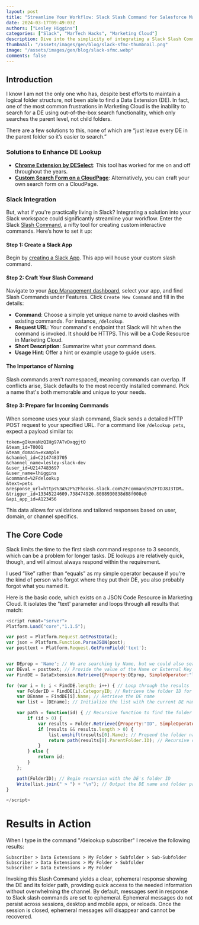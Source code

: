 ```yaml
---
layout: post
title: "Streamline Your Workflow: Slack Slash Command for Salesforce Marketing Cloud Data Extension Lookup"
date: 2024-03-17T09:49:03Z
authors: ["Lesley Higgins"]
categories: ["Slack", "MarTech Hacks", "Marketing Cloud"]
description: Dive into the simplicity of integrating a Slack Slash Command with Salesforce Marketing Cloud for quick Data Extension lookups.
thumbnail: "/assets/images/gen/blog/slack-sfmc-thumbnail.png"
image: "/assets/images/gen/blog/slack-sfmc.webp"
comments: false
---
```


## Introduction

I know I am not the only one who has, despite best efforts to maintain a logical folder structure, not been able to find a Data Extension (DE). In fact, one of the most common frustrations in Marketing Cloud is the inability to search for a DE using out-of-the-box search functionality, which only searches the parent level, not child folders.

There are a few solutions to this, none of which are “just leave every DE in the parent folder so it’s easier to search.”

### Solutions to Enhance DE Lookup

- [**Chrome Extension by DESelect**](https://chromewebstore.google.com/detail/deselect-search-in-salesf/ekppadhnhmemajkdbkohalhoncnfhmbm?pli=1): This tool has worked for me on and off throughout the years. 
- [**Custom Search Form on a CloudPage**](https://sfmarketing.cloud/2019/10/14/find-a-data-extension-and-its-folder-path-using-ssjs/): Alternatively, you can craft your own search form on a CloudPage.

### Slack Integration

But, what if you're practically living in Slack? Integrating a solution into your Slack workspace could significantly streamline your workflow. Enter the Slack [Slash Command](https://api.slack.com/interactivity/slash-commands), a nifty tool for creating custom interactive commands. Here’s how to set it up:

#### Step 1: Create a Slack App

Begin by [creating a Slack App](https://api.slack.com/apps?new_app=1). This app will house your custom slash command.

#### Step 2: Craft Your Slash Command

Navigate to your [App Management dashboard](https://api.slack.com/apps), select your app, and find Slash Commands under Features. Click `Create New Command` and fill in the details:

- **Command**: Choose a simple yet unique name to avoid clashes with existing commands. For instance, `/delookup`.
- **Request URL**: Your command's endpoint that Slack will hit when the command is invoked. It should be HTTPS. This will be a Code Resource in Marketing Cloud.
- **Short Description**: Summarize what your command does.
- **Usage Hint**: Offer a hint or example usage to guide users.

#### The Importance of Naming

Slash commands aren't namespaced, meaning commands can overlap. If conflicts arise, Slack defaults to the most recently installed command. Pick a name that's both memorable and unique to your needs.

#### Step 3: Prepare for Incoming Commands

When someone uses your slash command, Slack sends a detailed HTTP POST request to your specified URL. For a command like `/delookup pets`, expect a payload similar to:

```text
token=gIkuvaNzQIHg97ATvDxqgjtO
&team_id=T0001
&team_domain=example
&channel_id=C2147483705
&channel_name=lesley-slack-dev
&user_id=U2147483697
&user_name=lhiggins
&command=%2Fdelookup
&text=pets
&response_url=https%3A%2F%2Fhooks.slack.com%2Fcommands%2FTDJ8J3TDM…
&trigger_id=13345224609.738474920.8088930838d88f008e0
&api_app_id=A123456
```

This data allows for validations and tailored responses based on user, domain, or channel specifics.

## The Core Code

Slack limits the time to the first slash command response to 3 seconds, which can be a problem for longer tasks. DE lookups are relatively quick, though, and will almost always respond within the requirement. 

I used “like” rather than “equals” as my simple operator because if you're the kind of person who forgot where they put their DE, you also probably forgot what you named it.

Here is the basic code, which exists on a JSON Code Resource in Marketing Cloud. It isolates the "text' parameter and loops through all results that match:

```js
<script runat="server">
Platform.Load("core","1.1.5");

var post = Platform.Request.GetPostData();
var json = Platform.Function.ParseJSON(post);
var posttext = Platform.Request.GetFormField('text');


var DEprop = 'Name'; // We are searching by Name, but we could also search by External Key
var DEval = posttext; // Provide the value of the Name or External Key
var FindDE = DataExtension.Retrieve({Property:DEprop, SimpleOperator:"like", Value:DEval}); // Retrieve the DE based on the provided value

for (var i = 0; i < FindDE.length; i++) { // Loop through the results
    var FolderID = FindDE[i].CategoryID; // Retrieve the folder ID for the DE
    var DEname = FindDE[i].Name; // Retrieve the DE name
    var list = [DEname]; // Initialize the list with the current DE name

    var path = function(id) { // Recursive function to find the folder path
        if (id > 0) {
            var results = Folder.Retrieve({Property:"ID", SimpleOperator:"equals", Value:id}); // Retrieve the folder based on the ID
            if (results && results.length > 0) {
                list.unshift(results[0].Name); // Prepend the folder name to the list
                return path(results[0].ParentFolder.ID); // Recursive call to find the parent folder
            }
        } else {
            return id;
        }
    };

    path(FolderID); // Begin recursion with the DE's folder ID
    Write(list.join(" > ") + "\n"); // Output the DE name and folder path, separated by " > "
}

</script>
```

# Results in Action

When I type in the command "/delookup subscriber" I receive the following results:

```text
Subscriber > Data Extensions > My Folder > Subfolder > Sub-Subfolder
Subscriber > Data Extensions > My Folder > Subfolder
Subscriber > Data Extensions > My Folder
```

Invoking this Slash Command yields a clear, ephemeral response showing the DE and its folder path, providing quick access to the needed information without overwhelming the channel. By default, messages sent in response to Slack slash commands are set to ephemeral. Ephemeral messages do not persist across sessions, desktop and mobile apps, or reloads. Once the session is closed, ephemeral messages will disappear and cannot be recovered.